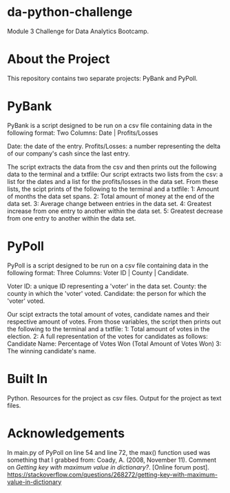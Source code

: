 # da-python-challenge
Module 3 Challenge for Data Analytics Bootcamp.

# About the Project
This repository contains two separate projects: PyBank and PyPoll.

# PyBank
PyBank is a script designed to be run on a csv file containing data in the following format:
Two Columns: Date | Profits/Losses

Date: the date of the entry.
Profits/Losses: a number representing the delta of our company's cash since the last entry.

The script extracts the data from the csv and then prints out the following data to the terminal and a txtfile:
Our script extracts two lists from the csv: a list for the dates and a list for the profits/losses in the data set.
From these lists, the scipt prints of the following to the terminal and a txtfile:
1: Amount of months the data set spans.
2: Total amount of money at the end of the data set.
3: Average change between entries in the data set.
4: Greatest increase from one entry to another within the data set.
5: Greatest decrease from one entry to another within the data set.

# PyPoll
PyPoll is a script designed to be run on a csv file containing data in the following format:
Three Columns: Voter ID | County | Candidate.

Voter ID: a unique ID representing a 'voter' in the data set.
County: the county in which the 'voter' voted.
Candidate: the person for which the 'voter' voted.

Our scipt extracts the total amount of votes, candidate names and their respective amount of votes.
From those variables, the script then prints out the following to the terminal and a txtfile:
1: Total amount of votes in the election.
2: A full representation of the votes for candidates as follows:
   Candidate Name: Percentage of Votes Won (Total Amount of Votes Won)
3: The winning candidate's name.

# Built In
Python.
Resources for the project as csv files.
Output for the project as text files.

# Acknowledgements
In main.py of PyPoll on line 54 and line 72, the max() function used was something that I grabbed from:
Coady, A. (2008, November 11). Comment on _Getting key with maximum value in dictionary?_. [Online forum post]. 
  https://stackoverflow.com/questions/268272/getting-key-with-maximum-value-in-dictionary
